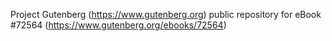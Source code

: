 Project Gutenberg (https://www.gutenberg.org) public repository
for eBook #72564 (https://www.gutenberg.org/ebooks/72564)
